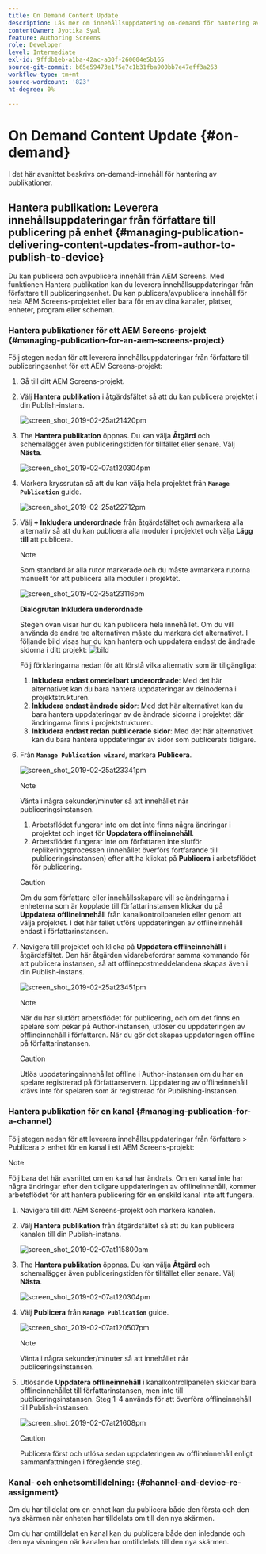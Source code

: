 ```yaml
---
title: On Demand Content Update
description: Läs mer om innehållsuppdatering on-demand för hantering av publikationer.
contentOwner: Jyotika Syal
feature: Authoring Screens
role: Developer
level: Intermediate
exl-id: 9ffdb1eb-a1ba-42ac-a30f-260004e5b165
source-git-commit: b65e59473e175e7c1b31fba900bb7e47eff3a263
workflow-type: tm+mt
source-wordcount: '823'
ht-degree: 0%

---
```


# On Demand Content Update {#on-demand}

I det här avsnittet beskrivs on-demand-innehåll för hantering av publikationer.

## Hantera publikation: Leverera innehållsuppdateringar från författare till publicering på enhet {#managing-publication-delivering-content-updates-from-author-to-publish-to-device}

Du kan publicera och avpublicera innehåll från AEM Screens. Med funktionen Hantera publikation kan du leverera innehållsuppdateringar från författare till publiceringsenhet. Du kan publicera/avpublicera innehåll för hela AEM Screens-projektet eller bara för en av dina kanaler, platser, enheter, program eller scheman.

### Hantera publikationer för ett AEM Screens-projekt {#managing-publication-for-an-aem-screens-project}

Följ stegen nedan för att leverera innehållsuppdateringar från författare till publiceringsenhet för ett AEM Screens-projekt:

1. Gå till ditt AEM Screens-projekt.
1. Välj **Hantera publikation** i åtgärdsfältet så att du kan publicera projektet i din Publish-instans.

   ![screen_shot_2019-02-25at21420pm](assets/screen_shot_2019-02-25at21420pm.png)

1. The **Hantera publikation** öppnas. Du kan välja **Åtgärd** och schemalägger även publiceringstiden för tillfället eller senare. Välj **Nästa**.

   ![screen_shot_2019-02-07at120304pm](assets/screen_shot_2019-02-07at120304pm.png)

1. Markera kryssrutan så att du kan välja hela projektet från **`Manage Publication`** guide.

   ![screen_shot_2019-02-25at22712pm](assets/screen_shot_2019-02-25at22712pm.png)

1. Välj **+ Inkludera underordnade** från åtgärdsfältet och avmarkera alla alternativ så att du kan publicera alla moduler i projektet och välja **Lägg till** att publicera.

   >[!NOTE]
   >
   >Som standard är alla rutor markerade och du måste avmarkera rutorna manuellt för att publicera alla moduler i projektet.

   ![screen_shot_2019-02-25at23116pm](assets/screen_shot_2019-02-25at23116pm.png)

   **Dialogrutan Inkludera underordnade**

   Stegen ovan visar hur du kan publicera hela innehållet. Om du vill använda de andra tre alternativen måste du markera det alternativet.
I följande bild visas hur du kan hantera och uppdatera endast de ändrade sidorna i ditt projekt:
   ![bild](assets/author-publish-manage.png)

   Följ förklaringarna nedan för att förstå vilka alternativ som är tillgängliga:

   1. **Inkludera endast omedelbart underordnade**: Med det här alternativet kan du bara hantera uppdateringar av delnoderna i projektstrukturen.
   1. **Inkludera endast ändrade sidor**: Med det här alternativet kan du bara hantera uppdateringar av de ändrade sidorna i projektet där ändringarna finns i projektstrukturen.
   1. **Inkludera endast redan publicerade sidor**: Med det här alternativet kan du bara hantera uppdateringar av sidor som publicerats tidigare.


1. Från **`Manage Publication wizard`**, markera **Publicera**.

   ![screen_shot_2019-02-25at23341pm](assets/screen_shot_2019-02-25at23341pm.png)

   >[!NOTE]
   >
   >Vänta i några sekunder/minuter så att innehållet når publiceringsinstansen.
   >
   >
   >    1. Arbetsflödet fungerar inte om det inte finns några ändringar i projektet och inget för **Uppdatera offlineinnehåll**.
   >    1. Arbetsflödet fungerar inte om författaren inte slutför replikeringsprocessen (innehållet överförs fortfarande till publiceringsinstansen) efter att ha klickat på **Publicera** i arbetsflödet för publicering.

   >[!CAUTION]
   >Om du som författare eller innehållsskapare vill se ändringarna i enheterna som är kopplade till författarinstansen klickar du på **Uppdatera offlineinnehåll** från kanalkontrollpanelen eller genom att välja projektet. I det här fallet utförs uppdateringen av offlineinnehåll endast i författarinstansen.

1. Navigera till projektet och klicka på **Uppdatera offlineinnehåll** i åtgärdsfältet. Den här åtgärden vidarebefordrar samma kommando för att publicera instansen, så att offlinepostmeddelandena skapas även i din Publish-instans.

   ![screen_shot_2019-02-25at23451pm](assets/screen_shot_2019-02-25at23451pm.png)


   >[!NOTE]
   >
   >När du har slutfört arbetsflödet för publicering, och om det finns en spelare som pekar på Author-instansen, utlöser du uppdateringen av offlineinnehåll i författaren. När du gör det skapas uppdateringen offline på författarinstansen.

   >[!CAUTION]
   >
   >Utlös uppdateringsinnehållet offline i Author-instansen om du har en spelare registrerad på författarservern. Uppdatering av offlineinnehåll krävs inte för spelaren som är registrerad för Publishing-instansen.

### Hantera publikation för en kanal {#managing-publication-for-a-channel}

Följ stegen nedan för att leverera innehållsuppdateringar från författare > Publicera > enhet för en kanal i ett AEM Screens-projekt:

>[!NOTE]
>
>Följ bara det här avsnittet om en kanal har ändrats. Om en kanal inte har några ändringar efter den tidigare uppdateringen av offlineinnehåll, kommer arbetsflödet för att hantera publicering för en enskild kanal inte att fungera.

1. Navigera till ditt AEM Screens-projekt och markera kanalen.
1. Välj **Hantera publikation** från åtgärdsfältet så att du kan publicera kanalen till din Publish-instans.

   ![screen_shot_2019-02-07at115800am](assets/screen_shot_2019-02-07at115800am.png)

1. The **Hantera publikation** öppnas. Du kan välja **Åtgärd** och schemalägger även publiceringstiden för tillfället eller senare. Välj **Nästa**.

   ![screen_shot_2019-02-07at120304pm](assets/screen_shot_2019-02-07at120304pm.png)

1. Välj **Publicera** från **`Manage Publication`** guide.

   ![screen_shot_2019-02-07at120507pm](assets/screen_shot_2019-02-07at120507pm.png)

   >[!NOTE]
   >
   >Vänta i några sekunder/minuter så att innehållet når publiceringsinstansen.

1. Utlösande **Uppdatera offlineinnehåll** i kanalkontrollpanelen skickar bara offlineinnehållet till författarinstansen, men inte till publiceringsinstansen. Steg 1-4 används för att överföra offlineinnehåll till Publish-instansen.

   ![screen_shot_2019-02-07at21608pm](assets/screen_shot_2019-02-07at21608pm.png)

   >[!CAUTION]
   >
   >Publicera först och utlösa sedan uppdateringen av offlineinnehåll enligt sammanfattningen i föregående steg.

### Kanal- och enhetsomtilldelning: {#channel-and-device-re-assignment}

Om du har tilldelat om en enhet kan du publicera både den första och den nya skärmen när enheten har tilldelats om till den nya skärmen.

Om du har omtilldelat en kanal kan du publicera både den inledande och den nya visningen när kanalen har omtilldelats till den nya skärmen.
